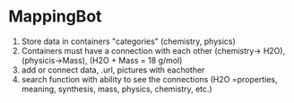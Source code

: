 # MappingBot
1. Store data in containers "categories" (chemistry, physics)
2. Containers must have a connection with each other (chemistry-> H2O), (physicis->Mass), (H2O + Mass = 18 g/mol)
3. add or connect data, .url, pictures with eachother
4. search function with ability to see the connections (H2O =properties, meaning, synthesis, mass, physics, chemistry, etc.)